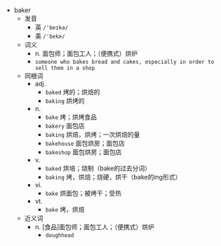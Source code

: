 - baker
  - 发音
    - 英 `/'beɪkə/`
    - 美 `/'bekɚ/`
  - 词义
    - n. 面包师；面包工人；（便携式）烘炉
    - `someone who bakes bread and cakes, especially in order to sell them in a shop`
  - 同根词
    - adj.
      - `baked` 烤的；烘焙的
      - `baking` 烘烤的
    - n.
      - `bake` 烤；烘烤食品
      - `bakery` 面包店
      - `baking` 烘焙，烘烤；一次烘焙的量
      - `bakehouse` 面包烘房；面包店
      - `bakeshop` 面包烘房；面包店
    - v.
      - `baked` 烘培；烧制（bake的过去分词）
      - `baking` 烤，烘焙；烧硬，烘干（bake的ing形式）
    - vi.
      - `bake` 烘面包；被烤干；受热
    - vt.
      - `bake` 烤，烘焙
  - 近义词
    - n. [食品]面包师；面包工人；（便携式）烘炉
      - `doughhead`
